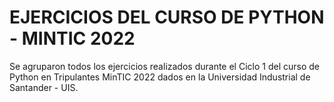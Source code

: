 # EJERCICIOS DEL CURSO DE PYTHON - MINTIC 2022
Se agruparon todos los ejercicios realizados durante el Ciclo 1 del curso de Python en Tripulantes MinTIC 2022 dados en la Universidad Industrial de Santander - UIS.
